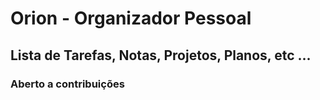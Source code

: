 # Orion - Organizador Pessoal

## Lista de Tarefas, Notas, Projetos, Planos, etc ...

### Aberto a contribuições